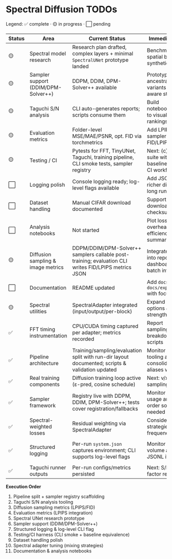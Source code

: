 # Spectral Diffusion TODOs

Legend: ✅ complete · 🟡 in progress · ⬜ pending

| Status | Area | Current Status | Immediate Next Step | Dependency | Notes / Implementation Tip |
| - | - | - | - | - | - |
| 🟡 | Spectral model research | Research plan drafted, complex layers + minimal `SpectralUNet` prototype landed | Benchmark spectral vs spatial baselines on synthetic/CIFAR-10 | Spectral utilities | Manage real/imag parts explicitly; explore complex convolutions & spectral noise targets |
| 🟡 | Sampler support (DDIM/DPM-Solver++) | DDPM, DDIM, DPM-Solver++ available | Prototype ancestral/DDPM++ variants & schedule-aware steppers | Sampler framework | Necessary for fair spectral comparisons in arrays |
| 🟡 | Taguchi S/N analysis | CLI auto-generates reports; scripts consume them | Build notebooks/dashboards to visualise factor rankings | Taguchi runner outputs | Generates `taguchi_report.csv` with S/N ratios per factor |
| 🟡 | Evaluation metrics | Folder-level MSE/MAE/PSNR, opt. FID via torchmetrics | Add LPIPS + integrate sampler outputs for FID/LPIPS | Diffusion sampling | Uses PIL & torchvision; warns if torchmetrics missing |
| 🟡 | Testing / CI | Pytests for FFT, TinyUNet, Taguchi, training pipeline, CLI smoke tests, sampler registry | Next: (c) evaluate CLI suite with real metrics, baseline equivalence + CI workflow | Pipeline architecture | Reuse synthetic configs; keep CPU-only path fast |
| ⬜ | Logging polish | Console logging ready; log-level flags available | Add JSONL logs & richer diagnostics for long runs | Independent | Consider optional `--json-log` flag emitting structured entries |
| ⬜ | Dataset handling | Manual CIFAR download documented | Support auto-download flag + checksum validation | Network availability | Document dataset caching for CI/local |
| ⬜ | Analysis notebooks | Not started | Plot loss vs time, FFT overhead vs efficiency, Taguchi summaries | Metrics & S/N tooling | Consume `results/summary.csv`, `taguchi_report.csv` |
| 🟡 | Diffusion sampling & image metrics | DDPM/DDIM/DPM-Solver++ samplers callable post-training; evaluation CLI writes FID/LPIPS metrics JSON | Integrate FID/LPIPS into reporting dashboards; explore batch inference tooling | Real training components | Samples now live under `results/runs/<run_id>/samples/<tag>/`; evaluation updates metadata when requested |
| ⬜ | Documentation | README updated | Add `docs/theory.md` & `docs/experiments.md` with focused guides | None | Keep README concise, document flow-matching roadmap |
| 🟡 | Spectral utilities | SpectralAdapter integrated (input/output/per-block) | Expand weighting options & adapter strength mixing | None | Adapter handles FFT/iFFT; timing & loss weighting tracked separately |
| ✅ | FFT timing instrumentation | CPU/CUDA timing captured per adapter; metrics recorded | Report sampling/training breakdown in analysis scripts | Spectral utilities | Exposed as `spectral_*_time_seconds` and sampling counterparts |
| ✅ | Pipeline architecture | Training/sampling/evaluation split with run-dir layout documented; scripts & validation updated | Monitor downstream tooling and consolidate legacy aliases when safe | None | `results/runs/<run_id>/...` now hosts configs/logs/metrics/checkpoints/samples; smoke + Taguchi scripts target new paths |
| ✅ | Real training components | Diffusion training loop active (ε-pred, cosine schedule) | Next: v/x0 prediction, sampling utilities | Spectral utilities | Baseline-conv path remains for synthetic smoke tests |
| ✅ | Sampler framework | Registry live with DDPM, DDIM, DPM-Solver++; tests cover registration/fallbacks | Monitor downstream usage and add higher-order solvers as needed | Pipeline architecture | Legacy `sample_ddpm` shim retained for compatibility until downstream scripts migrate |
| ✅ | Spectral-weighted losses | Residual weighting via SpectralAdapter | Consider mixing strategies & per-frequency strength | Spectral utilities | Works with `loss.spectral_weighting` (none/radial/bandpass) |
| ✅ | Structured logging | Per-run `system.json` captures environment; CLI supports log-level flags | Monitor logging volume and extend to JSONL if needed | Logging polish | `--log-level` available on train/sample/evaluate CLIs; metadata stored in `results/runs/<run_id>/system.json` |
| ✅ | Taguchi runner outputs | Per-run configs/metrics persisted | Next: S/N analysis & factor reporting | Metrics availability | Artifacts mirror single-run structure |

**Execution Order**
1. Pipeline split + sampler registry scaffolding  
2. Taguchi S/N analysis tooling  
3. Diffusion sampling metrics (LPIPS/FID)  
4. Evaluation metrics (LPIPS integration)  
5. Spectral UNet research prototype  
6. Sampler support (DDIM/DPM-Solver++)  
7. Structured logging & log-level CLI flag  
8. Testing/CI harness (CLI smoke + baseline equivalence)  
9. Dataset handling polish  
10. Spectral adapter tuning (mixing strategies)  
11. Documentation & analysis notebooks  